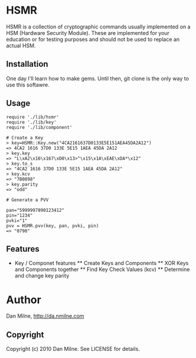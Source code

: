 HSMR
===========

HSMR is a collection of cryptographic commands usually implemented on a HSM (Hardware Security Module). These 
are implemented for your education or for testing purposes and should not be used to replace an actual HSM.

Installation
-------------

One day I'll learn how to make gems. Until then, git clone is the only way to use this softawre.

Usage
---------

    require './lib/hsmr'
    require './lib/key'
    require './lib/component'

    # Create a Key
    > key=HSMR::Key.new("4CA2161637D0133E5E151AEA45DA2A12")
    => 4CA2 1616 37D0 133E 5E15 1AEA 45DA 2A12 
    > key.key
    => "L\xA2\x16\x167\xD0\x13>^\x15\x1A\xEAE\xDA*\x12" 
    > key.to_s
    => "4CA2 1616 37D0 133E 5E15 1AEA 45DA 2A12" 
    > key.kcv
    => "7B0898" 
    > key.parity
    => "odd" 
  
    # Generate a PVV

    pan="5999997890123412"
    pin="1234"
    pvki="1"
    pvv = HSMR.pvv(key, pan, pvki, pin)
    => "0798"

Features
---------

* Key / Componet features
** Create Keys and Components
** XOR Keys and Components together
** Find Key Check Values (kcv)
** Determine and change key parity



Author
==========

Dan Milne, http://da.nmilne.com

Copyright
----------

Copyright (c) 2010 Dan Milne. See LICENSE for details.
